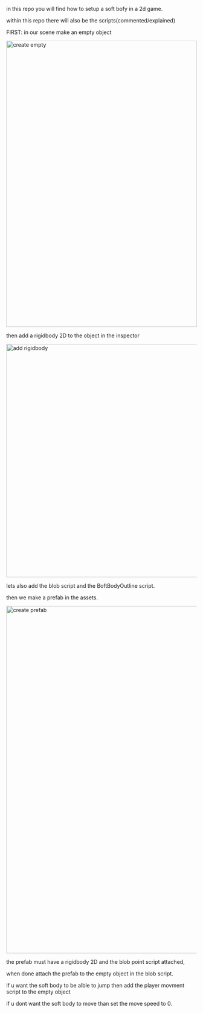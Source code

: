 in this repo you will find how to setup a soft bofy in a 2d game.

within this repo there will also be the scripts(commented/explained)

FIRST: in our scene make an empty object

<img width="504" height="755" alt="create empty" src="https://github.com/user-attachments/assets/1ae1d086-4fa3-40fc-b830-0b3594fdd550" />

then add a rigidbody 2D to the object in the inspector

<img width="592" height="615" alt="add rigidbody" src="https://github.com/user-attachments/assets/88353b1a-5efa-4aaa-bba8-4c382b72e0fc" />

lets also add the blob script and the BoftBodyOutline script.

then we make a prefab in the assets.

<img width="1183" height="916" alt="create prefab" src="https://github.com/user-attachments/assets/cfab0a11-a23e-47d1-8491-94e2ca8621d5" />

the prefab must have a rigidbody 2D and the blob point script attached,

when done attach the prefab  to the empty object in the blob script.

if u want the soft body to be alble to jump then add the player movment script to the empty object

if u dont want the soft body to move than set the move speed to 0.
